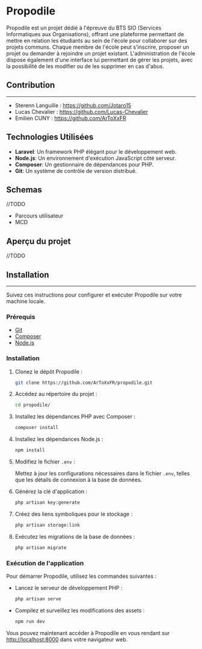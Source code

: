 # Propodile

Propodile est un projet dédié à l'épreuve du BTS SIO (Services Informatiques aux Organisations), offrant une plateforme permettant de mettre en relation les étudiants au sein de l'école pour collaborer sur des projets communs. Chaque membre de l'école peut s'inscrire, proposer un projet ou demander à rejoindre un projet existant. L'administration de l'école dispose également d'une interface lui permettant de gérer les projets, avec la possibilité de les modifier ou de les supprimer en cas d'abus.

## Contribution
----------------------------

- Sterenn Languille : https://github.com/Jotaro15
- Lucas Chevalier : https://github.com/Lucas-Chevalier
- Emilien CUNY : https://github.com/ArToXxFR

## Technologies Utilisées

- **Laravel**: Un framework PHP élégant pour le développement web.
- **Node.js**: Un environnement d'exécution JavaScript côté serveur.
- **Composer**: Un gestionnaire de dépendances pour PHP.
- **Git**: Un système de contrôle de version distribué.

## Schemas

 //TODO
 - Parcours utilisateur
 - MCD

## Aperçu du projet

//TODO

## Installation
----------------------------

Suivez ces instructions pour configurer et exécuter Propodile sur votre machine locale.

### Prérequis

- [Git](https://git-scm.com/)
- [Composer](https://getcomposer.org/)
- [Node.js](https://nodejs.org/)

### Installation

1. Clonez le dépôt Propodile :

    ```bash
    git clone https://github.com/ArToXxFR/propodile.git
    ```

2. Accédez au répertoire du projet :

    ```bash
    cd propodile/
    ```

3. Installez les dépendances PHP avec Composer :

    ```bash
    composer install
    ```

4. Installez les dépendances Node.js :

    ```bash
    npm install
    ```

5. Modifiez le fichier `.env` :

   Mettez à jour les configurations nécessaires dans le fichier `.env`, telles que les détails de connexion à la base de données.

6. Générez la clé d'application :

    ```bash
    php artisan key:generate
    ```

7. Créez des liens symboliques pour le stockage :

    ```bash
    php artisan storage:link
    ```

8. Exécutez les migrations de la base de données :

    ```bash
    php artisan migrate
    ```

### Exécution de l'application

Pour démarrer Propodile, utilisez les commandes suivantes :

- Lancez le serveur de développement PHP :

    ```bash
    php artisan serve
    ```

- Compilez et surveillez les modifications des assets :

    ```bash
    npm run dev
    ```

Vous pouvez maintenant accéder à Propodile en vous rendant sur [http://localhost:8000](http://localhost:8000) dans votre navigateur web.

